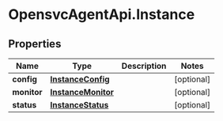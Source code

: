 # OpensvcAgentApi.Instance

## Properties

Name | Type | Description | Notes
------------ | ------------- | ------------- | -------------
**config** | [**InstanceConfig**](InstanceConfig.md) |  | [optional] 
**monitor** | [**InstanceMonitor**](InstanceMonitor.md) |  | [optional] 
**status** | [**InstanceStatus**](InstanceStatus.md) |  | [optional] 


